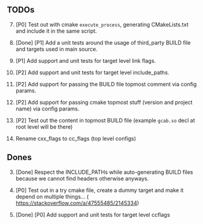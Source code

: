 ## TODOs


7. [P0] Test out with cmake `execute_process`, generating CMakeLists.txt and include it in the same script.

11. [Done] [P1] Add a unit tests around the usage of third_party BUILD file and targets used in main source.

9. [P1] Add support and unit tests for target level link flags.

10. [P2] Add support and unit tests for target level include_paths.

1. [P2] Add support for passing the BUILD file topmost comment via config params.

2. [P2] Add support for passing cmake topmost stuff (version and project name) via config params.

4. [P2] Test out the content in topmost BUILD file (example `gcab.so` decl at root level will be there)

5. Rename cxx_flags to cc_flags (top level configs)


## Dones

3. [Done] Respect the INCLUDE_PATHs while auto-generating BUILD files because we cannot find headers otherwise anyways.

8. [P0] Test out in a try cmake file, create a dummy target and make it depend on multiple things... (
        https://stackoverflow.com/a/47555485/2145334)

6. [Done] [P0] Add support and unit tests for target level ccflags

